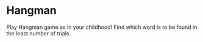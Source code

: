 # Hangman
Play Hangman game as in your childhood! Find which word is to be found in the least number of trials.
